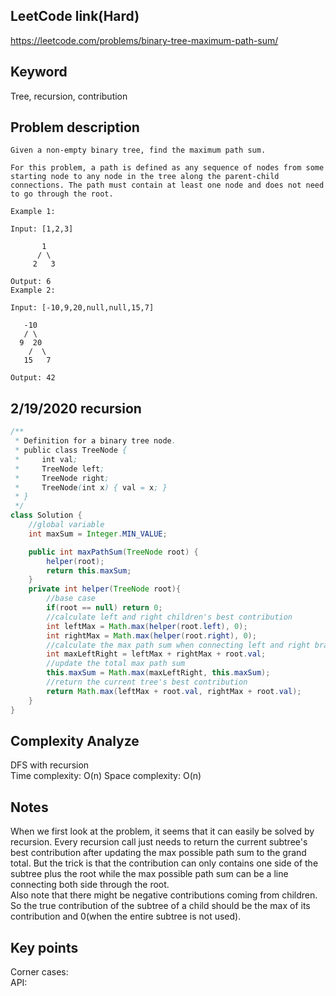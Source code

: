 ## LeetCode link(Hard)
https://leetcode.com/problems/binary-tree-maximum-path-sum/

## Keyword
Tree, recursion, contribution

## Problem description
```
Given a non-empty binary tree, find the maximum path sum.

For this problem, a path is defined as any sequence of nodes from some starting node to any node in the tree along the parent-child connections. The path must contain at least one node and does not need to go through the root.

Example 1:

Input: [1,2,3]

       1
      / \
     2   3

Output: 6
Example 2:

Input: [-10,9,20,null,null,15,7]

   -10
   / \
  9  20
    /  \
   15   7

Output: 42
```
## 2/19/2020 recursion

```java
/**
 * Definition for a binary tree node.
 * public class TreeNode {
 *     int val;
 *     TreeNode left;
 *     TreeNode right;
 *     TreeNode(int x) { val = x; }
 * }
 */
class Solution {
    //global variable
    int maxSum = Integer.MIN_VALUE;

    public int maxPathSum(TreeNode root) {
        helper(root);
        return this.maxSum;
    }
    private int helper(TreeNode root){
        //base case
        if(root == null) return 0;
        //calculate left and right children's best contribution
        int leftMax = Math.max(helper(root.left), 0);
        int rightMax = Math.max(helper(root.right), 0);
        //calculate the max path sum when connecting left and right branch through node
        int maxLeftRight = leftMax + rightMax + root.val;
        //update the total max path sum
        this.maxSum = Math.max(maxLeftRight, this.maxSum);
        //return the current tree's best contribution
        return Math.max(leftMax + root.val, rightMax + root.val);
    }
}
```

## Complexity Analyze
DFS with recursion\
Time complexity: O(n)
Space complexity: O(n)

## Notes
When we first look at the problem, it seems that it can easily be solved by recursion. Every recursion call just needs to return the current subtree's best contribution after updating the max possible path sum to the grand total. But the trick is that the contribution can only contains one side of the subtree plus the root while the max possible path sum can be a line connecting both side through the root.\
Also note that there might be negative contributions coming from children. So the true contribution of the subtree of a child should be the max of its contribution and 0(when the entire subtree is not used).

## Key points
Corner cases: \
API: 
